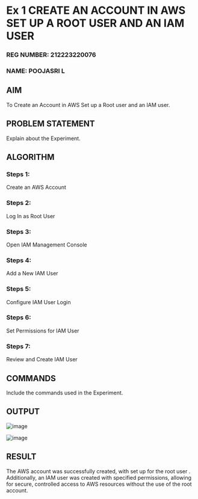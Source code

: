 # Ex 1 CREATE AN  ACCOUNT IN AWS SET UP A ROOT USER AND AN IAM USER
### REG NUMBER: 212223220076
### NAME: POOJASRI L
 
## AIM
To Create an Account in AWS Set up a Root user and an IAM user.
## PROBLEM STATEMENT
Explain about the Experiment.
## ALGORITHM
### Steps 1:
Create an AWS Account
### Steps 2:
Log In as Root User
### Steps 3:
Open IAM Management Console
### Steps 4:
Add a New IAM User
### Steps 5:
Configure IAM User Login
### Steps 6:
Set Permissions for IAM User
### Steps 7:
Review and Create IAM User
## COMMANDS
Include the commands used in the Experiment.

## OUTPUT

![image](https://github.com/user-attachments/assets/0a5cdb35-acef-4871-ac37-63240c755a40)


![image](https://github.com/user-attachments/assets/a36a5042-aa3a-4753-89af-e1d01e2a48c1)


## RESULT
The AWS account was successfully created, with set up for the root user . Additionally, an IAM user was created with specified permissions, allowing for secure, controlled access to AWS resources without the use of the root account.

  

  



